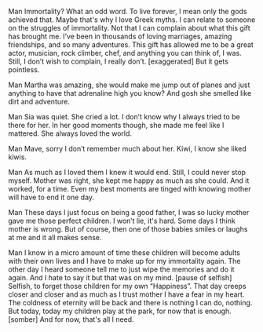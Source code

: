 Man
Immortality? What an odd word. To live forever, I mean only the gods achieved that. Maybe that's why I love Greek myths. I can relate to someone on the struggles of immortality. Not that I can complain about what this gift has brought me. I’ve been in thousands of loving marriages, amazing friendships, and so many adventures. This gift has allowed me to be a great actor, musician, rock climber, chef, and anything you can think of, I was. Still, I don’t wish to complain, I really don’t. [exaggerated] But it gets pointless.

Man
Martha was amazing, she would make me jump out of planes and just anything to have that adrenaline high you know? And gosh she smelled like dirt and adventure. 

Man
Sia was quiet. She cried a lot. I don’t know why I always tried to be there for her. In her good moments though, she made me feel like I mattered. She always loved the world. 

Man
Mave, sorry I don’t remember much about her. Kiwi, I know she liked kiwis. 

Man
As much as I loved them I knew it would end. Still, I could never stop myself. Mother was right, she kept me happy as much as she could. And it worked, for a time. Even my best moments are tinged with knowing mother will have to end it one day. 

Man
These days I just focus on being a good father, I was so lucky mother gave me those perfect children. I won’t lie, it's hard. Some days I think mother is wrong. But of course, then one of those babies smiles or laughs at me and it all makes sense. 

Man
I know in a micro amount of time these children will become adults with their own lives and I have to make up for my immortality again. The other day I heard someone tell me to just wipe the memories and do it again. And I hate to say it but that was on my mind. [pause of selfish] Selfish, to forget those children for my own “Happiness”. That day creeps closer and closer and as much as I trust mother I have a fear in my heart. The coldness of eternity will be back and there is nothing I can do, nothing. But today, today my children play at the park, for now that is enough. [somber] And for now, that's all I need.

